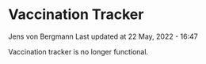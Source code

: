 Vaccination Tracker
================
Jens von Bergmann
Last updated at 22 May, 2022 - 16:47

Vaccination tracker is no longer functional.
